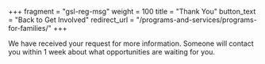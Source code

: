+++
fragment = "gsl-reg-msg"
weight = 100
title = "Thank You"
button_text = "Back to Get Involved"
redirect_url = "/programs-and-services/programs-for-families/"
+++

We have received your request for more information. Someone will contact you within 1 week about what opportunities are waiting for you.